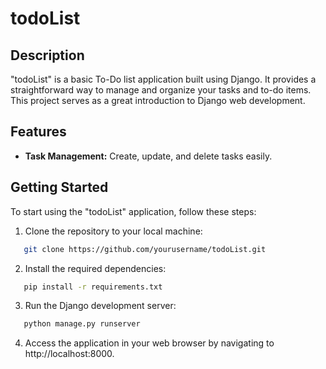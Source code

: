 # todoList

## Description

"todoList" is a basic To-Do list application built using Django. It provides a straightforward way to manage and organize your tasks and to-do items. This project serves as a great introduction to Django web development.

## Features

- **Task Management:** Create, update, and delete tasks easily.

## Getting Started

To start using the "todoList" application, follow these steps:

1. Clone the repository to your local machine:
```bash
   git clone https://github.com/yourusername/todoList.git
```
 
2. Install the required dependencies:
```bash
   pip install -r requirements.txt
```

3. Run the Django development server:
```bash
   python manage.py runserver
```

4. Access the application in your web browser by navigating to http://localhost:8000.
